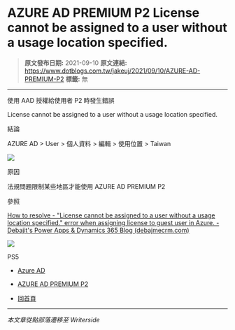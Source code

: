 # AZURE AD PREMIUM P2 License cannot be assigned to a user without a usage location specified.

> **原文發布日期:** 2021-09-10
> **原文連結:** https://www.dotblogs.com.tw/jakeuj/2021/09/10/AZURE-AD-PREMIUM-P2
> **標籤:** 無

---

使用 AAD 授權給使用者 P2 時發生錯誤

License cannot be assigned to a user without a usage location specified.

結論

AZURE AD > User > 個人資料 > 編輯 > 使用位置 > Taiwan

![](https://dotblogsfile.blob.core.windows.net/user/jakeuj/62e8c906-9cb6-4dd2-b67e-157737e3e835/1631243827.png)

原因

法規問題限制某些地區才能使用 AZURE AD PREMIUM P2

參照

[How to resolve - "License cannot be assigned to a user without a usage location specified." error when assigning license to guest user in Azure. - Debajit's Power Apps & Dynamics 365 Blog (debajmecrm.com)](https://debajmecrm.com/how-to-resolve-license-cannot-be-assigned-to-a-user-without-a-usage-location-specified-error-when-assigning-license-to-guest-user-in-azure/)

![](https://card.psnprofiles.com/1/jakeuj.png)

PS5

* [Azure AD](/jakeuj/Tags?qq=Azure%20AD)
* [AZURE AD PREMIUM P2](/jakeuj/Tags?qq=AZURE%20AD%20PREMIUM%20P2)

* [回首頁](/jakeuj)

---

*本文章從點部落遷移至 Writerside*
